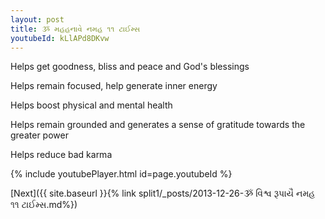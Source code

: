 ```yaml
---
layout: post
title: ૐ મહહનાવે નમહ ૧૧ ટાઈમ્સ
youtubeId: kLlAPd8DKvw
---
```

 
 
Helps get goodness, bliss and peace and God's blessings
 
Helps remain focused, help generate inner energy 
 
Helps boost physical and mental health 
 
Helps remain grounded and generates a sense of gratitude towards the greater power 
 
Helps reduce bad karma
 
 
 
 


{% include youtubePlayer.html id=page.youtubeId %}
 
[Next]({{ site.baseurl }}{% link  split1/_posts/2013-12-26-ૐ વિશ્વ રૂપાયૈ નમહ ૧૧ ટાઈમ્સ.md%})
 
